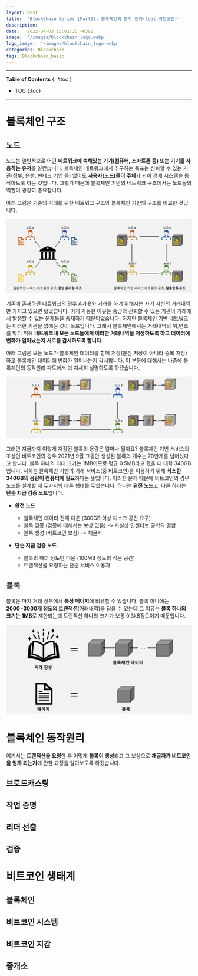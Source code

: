 ```yaml
---
layout: post
title:  'BlockChain Series [Part2]: 블록체인의 동작 원리(feat.비트코인)'
description: 
date:   2022-04-03 15:01:35 +0300
image:  '/images/blockchain_logo.webp'
logo_image:  '/images/blockchain_logo.webp'
categories: Blockchain
tags: Blockchain_basic
---
```

---

**Table of Contents**
{: #toc }
*  TOC
{:toc}

---

# 블록체인 구조

## 노드
노드는 일반적으로 어떤 **네트워크에 속해있는 기기(컴퓨터, 스마트폰 등) 또는 기기를 사용하는 유저**를 일컫습니다. 블록체인 네트워크에서 추구하는 목표는 신뢰할 수 있는 기관(정부, 은행, 핀테크 기업 등) 없이도 **사용자(노드)들이 주체**가 되어 경제 시스템을 동작하도록 하는 것입니다. 그렇기 때문에 블록체인 기반의 네트워크 구조에서는 노드들의 역할이 굉장히 중요합니다.  

아래 그림은 기존의 거래를 위한 네트워크 구조와 블록체인 기반의 구조를 비교한 것입니다.  

![](/images/blockchain_basic_8.png)  

기존에 존재하던 네트워크의 경우 A가 B와 거래를 하기 위해서는 자기 자신의 거래내역만 가지고 있으면 됐었습니다. 이게 가능한 이유는 중앙의 신뢰할 수 있는 기관이 거래에서 발생할 수 있는 문제들을 중재하기 때문이었습니다. 하지만 블록체인 기반 네트워크는 이러한 기관을 없애는 것이 목표입니다. 그래서 블록체인에서는 거래내역의 위,변조를 막기 위해 **네트워크내 모든 노드들에게 이러한 거래내역을 저장하도록 하고 데이터에 변화가 일어났는지 서로를 감시하도록 합니다**.  

아래 그림은 모든 노드가 블록체인 데이터를 함께 저장(분산 저장이 아니라 중복 저장)하고 블록체인 데이터에 변화가 일어나는지 감시합니다. 이 부분에 대해서는 나중에 블록체인의 동작원리 파트에서 더 자세히 설명하도록 하겠습니다.  

![](/images/blockchain_basic_9.png)  

그러면 지금까지 이렇게 저장된 블록의 용량은 얼마나 될까요? 블록체인 기반 서비스의 조상인 비트코인의 경우 2021년 9월 그동안 생성된 블록의 개수는 70만개를 넘어섰다고 합니다. 블록 하나의 최대 크기는 1MB이므로 평균 0.5MB라고 했을 때 대략 340GB입니다. 저희는 블록체인 기반의 거래 서비스(중 비트코인)을 이용하기 위해 **최소한 340GB의 용량이 컴퓨터에 필요**하다는 뜻입니다. 이러한 문제 때문에 비트코인의 경우 노드를 설계할 때 두가지의 다른 형태를 두었습니다. 하나는 **완전 노드**고, 다른 하나는 **단순 지급 검증 노드**입니다.  

- **완전 노드**  
  - 블록체인 데이터 전체 다운 (300GB 이상 디스크 공간 요구)
  - 블록 검증 (검증에 대해서는 보상 없음) -> 사실상 인센티브 공학의 결함
  - 블록 생성 (비트코인 보상) -> 채굴자

- **단순 지급 검증 노드**
  - 블록의 헤더 정도만 다운 (100MB 정도의 작은 공간)
  - 트랜잭션을 요청하는 단순 서비스 이용자

## 블록
블록은 마치 거래 장부에서 **특정 페이지**에 비유할 수 있습니다. 블록 하나에는 **2000~3000개 정도의 트랜잭션**(거래내역)을 담을 수 있는데 그 이유는 **블록 하나의 크기는 1MB**로 제한되는데 트랜잭션 하나의 크기가 보통 0.3kB정도이기 때문입니다.  

![](/images/blockchain_basic_7.png)  

# 블록체인 동작원리
여기서는 **트랜잭션을 요청**한 후 어떻게 **블록이 생성**되고 그 보상으로 **채굴자가 비트코인을 얻게 되는지**에 관한 과정을 알아보도록 하겠습니다.  


## 브로드캐스팅

## 작업 증명

## 리더 선출

## 검증

# 비트코인 생태계

## 블록체인

## 비트코인 시스템

## 비트코인 지갑

## 중개소